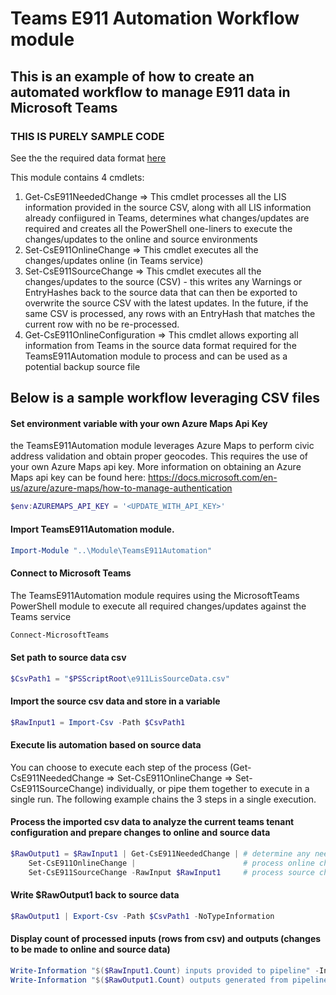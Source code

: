 # Teams E911 Automation Workflow module
## This is an example of how to create an automated workflow to manage E911 data in Microsoft Teams
### THIS IS PURELY SAMPLE CODE

See the the required data format [here](./scripts/StringlyTypedDataStructure.txt)

This module contains 4 cmdlets:
1. Get-CsE911NeededChange => This cmdlet processes all the LIS information provided in the source CSV, along with all LIS information already confiigured in Teams, determines what changes/updates are required and creates all the PowerShell one-liners to execute the changes/updates to the online and source environments
2. Set-CsE911OnlineChange => This cmdlet executes all the changes/updates online (in Teams service)
3. Set-CsE911SourceChange => This cmdlet executes all the changes/updates to the source (CSV) - this writes any Warnings or EntryHashes back to the source data that can then be exported to overwrite the source CSV with the latest updates. In the future, if the same CSV is processed, any rows with an EntryHash that matches the current row with no be re-processed.
4. Get-CsE911OnlineConfiguration => This cmdlet allows exporting all information from Teams in the source data format required for the TeamsE911Automation module to process and can be used as a potential backup source file


## Below is a sample workflow leveraging CSV files
#### Set environment variable with your own Azure Maps Api Key
the TeamsE911Automation module leverages Azure Maps to perform civic address validation and obtain proper geocodes. This requires the use of your own Azure Maps api key. More information on obtaining an Azure Maps api key can be found here: https://docs.microsoft.com/en-us/azure/azure-maps/how-to-manage-authentication
```powershell
$env:AZUREMAPS_API_KEY = '<UPDATE_WITH_API_KEY>'
```

#### Import TeamsE911Automation module.
```powershell
Import-Module "..\Module\TeamsE911Automation"
```
#### Connect to Microsoft Teams
The TeamsE911Automation module requires using the MicrosoftTeams PowerShell module to execute all required changes/updates against the Teams service
```powershell
Connect-MicrosoftTeams
```

#### Set path to source data csv
```powershell
$CsvPath1 = "$PSScriptRoot\e911LisSourceData.csv"
```

#### Import the source csv data and store in a variable
```powershell
$RawInput1 = Import-Csv -Path $CsvPath1
```

#### Execute lis automation based on source data
You can choose to execute each step of the process (Get-CsE911NeededChange => Set-CsE911OnlineChange => Set-CsE911SourceChange) individually, or pipe them together to execute in a single run. The following example chains the 3 steps in a single execution.
#### Process the imported csv data to analyze the current teams tenant configuration and prepare changes to online and source data
```powershell
$RawOutput1 = $RawInput1 | Get-CsE911NeededChange | # determine any needed changes
    Set-CsE911OnlineChange |                        # process online changes
    Set-CsE911SourceChange -RawInput $RawInput1     # process source changes (adding any warning data if a provided input failed to process for any reason)
```

#### Write $RawOutput1 back to source data
```powershell
$RawOutput1 | Export-Csv -Path $CsvPath1 -NoTypeInformation
```

#### Display count of processed inputs (rows from csv) and outputs (changes to be made to online and source data) 
```powershell
Write-Information "$($RawInput1.Count) inputs provided to pipeline" -InformationAction Continue
Write-Information "$($RawOutput1.Count) outputs generated from pipeline" -InformationAction Continue
```

